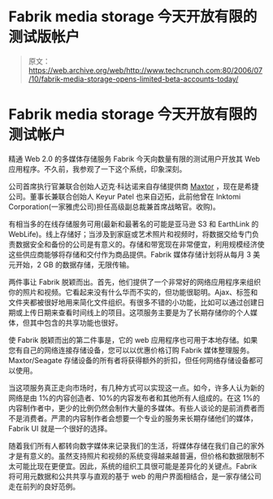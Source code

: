 # Fabrik media storage 今天开放有限的测试版帐户

> 原文：<https://web.archive.org/web/http://www.techcrunch.com:80/2006/07/10/fabrik-media-storage-opens-limited-beta-accounts-today/>

# Fabrik media storage 今天开放有限的测试帐户

精通 Web 2.0 的多媒体存储服务 Fabrik 今天向数量有限的测试用户开放其 Web 应用程序。不久前，我参观了一下这个系统，印象深刻。

公司首席执行官兼联合创始人迈克·科达诺来自存储提供商 [Maxtor](https://web.archive.org/web/20211024095749/http://www.maxtorsolutions.com/) ，现在是希捷公司。董事长兼联合创始人 Keyur Patel 也来自迈拓，此前他曾在 Inktomi Corporation(一家雅虎公司)担任高级副总裁兼首席战略官。收购)。

有相当多的在线存储服务可用(最新和最著名的可能是亚马逊 S3 和 EarthLink 的 WebLife)。线上存储好；当涉及到家庭或艺术照片和视频时，将数据交给专门负责数据安全和备份的公司是有意义的。存储和带宽现在非常便宜，利用规模经济使这些供应商能够将存储和交付作为商品提供。Fabrik 媒体存储计划将从每月 3 美元开始，2 GB 的数据存储，无限传输。

两件事让 Fabrik 脱颖而出。首先，他们提供了一个非常好的网络应用程序来组织你的照片和视频。它看起来没有什么华而不实的，但功能很聪明。Ajax、标签和文件夹都被很好地用来简化文件组织。有很多不错的小功能，比如可以通过创建日期或上传日期来查看时间线上的项目。这项服务主要是为了长期存储你的个人媒体，但其中包含的共享功能也很好。

使 Fabrik 脱颖而出的第二件事是，它的 web 应用程序也可用于本地存储。如果您有自己的网络连接存储设备，您可以以优惠价格订购 Fabrik 媒体整理服务。Maxtor/Seagate 存储设备的所有者将获得额外的折扣，但任何网络存储设备都可以使用。

当这项服务真正走向市场时，有几种方式可以实现这一点。如今，许多人认为新的网络是由 1%的内容创造者、10%的内容发布者和其他所有人组成的。在这 1%的内容制作者中，更少的比例仍然会制作大量的多媒体。有些人谈论的是前消费者而不是消费者。严肃的内容制作者会想要一个专业的服务来长期存储他们的媒体，Fabrik UI 就是一个很好的选择。

随着我们所有人都转向数字媒体来记录我们的生活，将媒体存储在我们自己的家外才是有意义的。虽然支持照片和视频的系统变得越来越普遍，但价格和数据限制不太可能比现在更便宜。因此，系统的组织工具很可能是差异化的关键点。Fabrik 将可用元数据和公共共享与直观的基于 web 的用户界面相结合，是一家存储公司走在前列的良好范例。